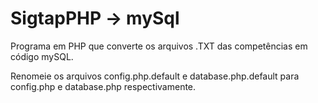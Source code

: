 SigtapPHP -> mySql
================

Programa em PHP que converte os arquivos .TXT das competências em código mySQL.

Renomeie os arquivos config.php.default e database.php.default para config.php e database.php
respectivamente.
